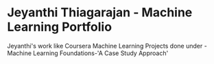 # Jeyanthi Thiagarajan - Machine Learning Portfolio
Jeyanthi's work like Coursera Machine Learning Projects done under - Machine Learning Foundations-'A Case Study Approach'
